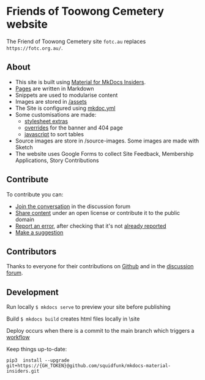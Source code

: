 # Friends of Toowong Cemetery website

The Friend of Toowong Cemetery site `fotc.au` replaces `https://fotc.org.au/`.

## About

- This site is built using [Material for MkDocs Insiders](https://squidfunk.github.io/mkdocs-material/). 
- [Pages](https://github.com/1871fotc/1871fotc.github.io/tree/main/docs) are written in Markdown
- Snippets are used to modularise content
- Images are stored in [/assets](https://github.com/1871fotc/1871fotc.github.io/tree/main/docs/assets)
- The Site is configured using [mkdoc.yml](https://github.com/1871fotc/1871fotc.github.io/blob/main/mkdocs.yml  )
- Some customisations are made:
    - [stylesheet extras](https://github.com/1871fotc/1871fotc.github.io/tree/main/docs/stylesheets) 
    - [overrides](https://github.com/1871fotc/1871fotc.github.io/tree/main/overrides) for the banner and 404 page
    - [javascript](https://github.com/1871fotc/1871fotc.github.io/tree/main/docs/javascripts) to sort tables
- Source images are store in /source-images. Some images are made with Sketch
- The website uses Google Forms to collect Site Feedback, Membership Applications, Story Contributions 

## Contribute

To contribute you can:

- [Join the conversation](https://github.com/1871fotc/1871fotc.github.io/discussions) in the discussion forum
- [Share content](https://github.com/1871fotc/1871fotc.github.io/issues/new/choose) under an open license or contribute it to the public domain
- [Report an error](https://github.com/1871fotc/1871fotc.github.io/issues/new/choose), after checking that it's not [already reported](https://github.com/1871fotc/issues)
- [Make a suggestion](https://github.com/1871fotc/1871fotc.github.io/issues/new/choose)

## Contributors

Thanks to everyone for their contributions on [Github](https://github.com/1871fotc/1871fotc.github.io/graphs/contributors) and in the [discussion forum](https://github.com/1871fotc/1871fotc.github.io/discussions).

## Development

Run locally `$ mkdocs serve` to preview your site before publishing

Build `$ mkdocs build` creates html files locally in \site

Deploy occurs when there is a commit to the main branch which triggers a [workflow](https://github.com/1871fotc/1871fotc.github.io/blob/main/.github/workflows/ci.yml)

Keep things up-to-date:

`pip3  install --upgrade git+https://{GH_TOKEN}@github.com/squidfunk/mkdocs-material-insiders.git`
